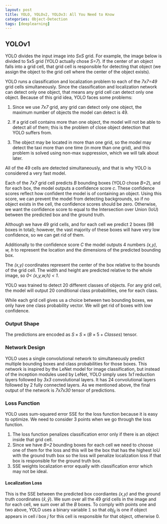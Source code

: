 ```yaml
---
layout: post
title: YOLO, YOLOv2, YOLOv3: All You Need to Know
categories: Object-Detection
tags: [deeplearning]
---
```


## YOLOv1
YOLO divides the input image into *SxS* grid. For example, the image below is divided to 5x5 grid (YOLO actually chose *S=7*). If the center of an object falls into a grid cell, that grid cell is responsible for detecting that object (we assign the object to the grid cell where the center of the object exists). 

YOLO runs a classification and localization problem to each of the *7x7=49* grid cells simultaneously. Since the classification and localization network can detect only one object, that means any grid cell can detect only one object. Because of this grid idea, YOLO faces some problems:

1. Since we use *7x7* grid, any grid can detect only one object, the maximum number of objects the model can detect is 49.

2. If a grid cell contains more than one object, the model will not be able to detect all of them; this is the problem of close object detection that YOLO suffers from.

3. The object may be located in more than one grid, so the model may detect the taxi more than one time (in more than one grid), and this problem is solved using non-max suppression, which we will talk about later.

All of the 49 cells are detected simultaneously, and that is why YOLO is considered a very fast model. 

Each of the *7x7* grid cell predicts *B* bounding boxes (YOLO chose *B=2*), and for each box, the model outputs a confidence score *c*. These confidence scores reflect how confident the model is of containing an object. Using this score, we can prevent the model from detecting backgrounds, so if no object exists in the cell, the confidence scores should be zero. Otherwise, we want the confidence score to equal to the Intersection over Union (IoU) between the predicted box and the ground truth. 

Although we have 49 grid cells, and for each cell we predict 2 boxes (98 boxes in total); however, the vast majority of these boxes will have very low confidence, so we can get rid of them.

Additionally to the confidence score *C* the model outputs 4 numbers *(x,y), w, h* to represent the location and the dimensions of the predicted bounding box.

The *(x,y)* coordinates represent the center of the box relative to the bounds of the grid cell. The width and height are predicted relative to the whole image, so *0< (x,y,w,h) < 1*.

YOLO was trained to detect 20 different classes of objects. For any grid cell, the model will output 20 conditional class probabilities, one for each class. 

While each grid cell gives us a choice between two bounding boxes, we only have one class probability vector. We will get rid of boxes with low confidence. 

### Output Shape 

The predictions are encoded as $S \times S \times (B \times 5 + Classes)$ tensor.

### Network Design
YOLO uses a single convolutional network to simultaneously predict multiple bounding boxes and class probabilities for those boxes. This network is inspired by the LeNet model for image classification, but instead of the inception modules used by LeNet, YOLO simply uses *1x1* reduction layers followed by *3x3* convolutional layers. It has 24 convolutional layers followed by 2 fully connected layers. As we mentioned above, the final output of the network is *7x7x30* tensor of predictions. 

### Loss Function
YOLO uses sum-squared error SSE for the loss function because it is easy to optimize. We need to consider 3 points when we go through the loss function.

1. The loss function penalizes classification error only if there is an object inside that grid cell.
2. Since we have *B=2* bounding boxes for each cell we need to choose one of them for the loss and this will be the box that has the highest IoU with the ground truth box so the loss will penalize localization loss if that box is responsible for the ground truth box.
3. SSE weights localization error equally with classification error which may not be ideal.


#### Localization Loss
This is the SSE between the predicted box coordiantes *(x,y)* and the ground truth coordinates $(\hat{x}, \hat{y})$. We sum over all the 49 grid cells in the image and for each cell, we sum over all the *B* boxes. To comply with points one and two above, YOLO uses a binary variable $\mathbb{1}$ so that ${obj}_{ij}$ is one if object appears in cell $i$ box $j$ for this cell is responsible for that object, otherwise 0. 



